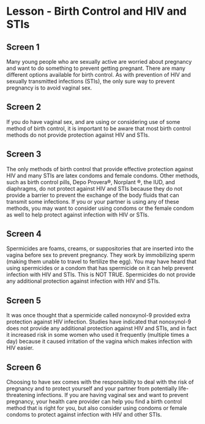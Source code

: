 # Lesson - Birth Control and HIV and STIs

## Screen 1
Many young people who are sexually active are worried about pregnancy and want to do something to prevent getting pregnant. There are many different options available for birth control. As with prevention of HIV and sexually transmitted infections (STIs), the only sure way to prevent pregnancy is to avoid vaginal sex.

## Screen 2
If you do have vaginal sex, and are using or considering use of some method of birth control, it is important to be aware that most birth control methods do not provide protection against HIV and STIs.

## Screen 3
The only methods of birth control that provide effective protection against HIV and many STIs are latex condoms and female condoms. Other methods, such as birth control pills, Depo Provera®, Norplant ®, the IUD, and diaphragms, do not protect against HIV and STIs because they do not provide a barrier to prevent the exchange of the body fluids that can transmit some infections. If you or your partner is using any of these methods, you may want to consider using condoms or the female condom as well to help protect against infection with HIV or STIs.

## Screen 4
Spermicides are foams, creams, or suppositories that are inserted into the vagina before sex to prevent pregnancy. They work by immobilizing sperm (making them unable to travel to fertilize the egg). You may have heard that using spermicides or a condom that has spermicide on it can help prevent infection with HIV and STIs. This is NOT TRUE. Spermicides do not provide any additional protection against infection with HIV and STIs.

## Screen 5
It was once thought that a spermicide called nonoxynol-9 provided extra protection against HIV infection. Studies have indicated that nonoxynol-9 does not provide any additional protection against HIV and STIs, and in fact it increased risk in some women who used it frequently (multiple times a day) because it caused irritation of the vagina which makes infection with HIV easier.

## Screen 6
Choosing to have sex comes with the responsibility to deal with the risk of pregnancy and to protect yourself and your partner from potentially life-threatening infections. If you are having vaginal sex and want to prevent pregnancy, your health care provider can help you find a birth control method that is right for you, but also consider using condoms or female condoms to protect against infection with HIV and other STIs.

